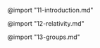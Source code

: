 @import "11-introduction.md"


<!-- ## Relativity -->

@import "12-relativity.md"

<!-- ## Groups -->

@import "13-groups.md"
